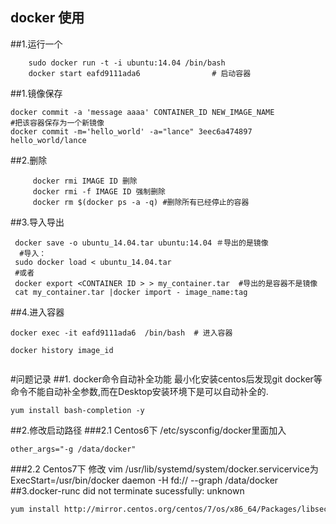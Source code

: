 docker 使用
---

##1.运行一个

```
    sudo docker run -t -i ubuntu:14.04 /bin/bash
    docker start eafd9111ada6                # 启动容器
```

##1.镜像保存

    docker commit -a 'message aaaa' CONTAINER_ID NEW_IMAGE_NAME 
    #把该容器保存为一个新镜像
    docker commit -m='hello_world' -a="lance" 3eec6a474897 hello_world/lance
##2.删除
```
     docker rmi IMAGE ID 删除
     docker rmi -f IMAGE ID 强制删除
     docker rm $(docker ps -a -q) #删除所有已经停止的容器
```


##3.导入导出

     docker save -o ubuntu_14.04.tar ubuntu:14.04 ＃导出的是镜像
      #导入：
     sudo docker load < ubuntu_14.04.tar 
     #或者
     docker export <CONTAINER ID > > my_container.tar  #导出的是容器不是镜像
     cat my_container.tar |docker import - image_name:tag  
    

##4.进入容器

```
docker exec -it eafd9111ada6  /bin/bash  # 进入容器
```

```
docker history image_id


```





#问题记录
##1. docker命令自动补全功能
最小化安装centos后发现git docker等命令不能自动补全参数,而在Desktop安装环境下是可以自动补全的.

    yum install bash-completion -y
##2.修改启动路径
###2.1 Centos6下
/etc/sysconfig/docker里面加入

    other_args="-g /data/docker"
###2.2 Centos7下
修改
    vim /usr/lib/systemd/system/docker.servicervice为
    ExecStart=/usr/bin/docker daemon -H fd:// --graph /data/docker 
##3.docker-runc did not terminate sucessfully: unknown
```sh
yum install http://mirror.centos.org/centos/7/os/x86_64/Packages/libseccomp-2.3.1-3.el7.x86_64.rpm

```
